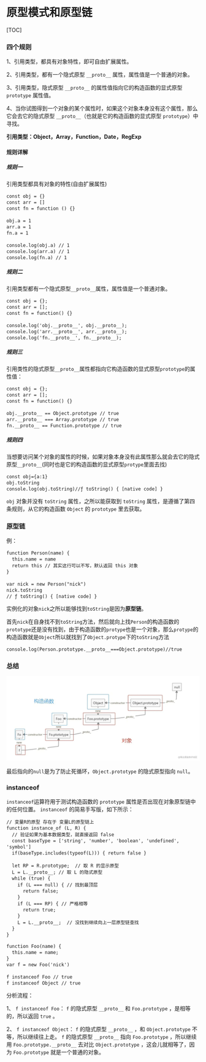 # 原型模式和原型链



[TOC]

### 四个规则

1、引用类型，都具有对象特性，即可自由扩展属性。

2、引用类型，都有一个隐式原型 `__proto__` 属性，属性值是一个普通的对象。

3、引用类型，隐式原型 `__proto__` 的属性值指向它的构造函数的显式原型 `prototype` 属性值。

4、当你试图得到一个对象的某个属性时，如果这个对象本身没有这个属性，那么它会去它的隐式原型 `__proto__`（也就是它的构造函数的显式原型 `prototype`）中寻找。

**引用类型：Object，Array，Function，Date，RegExp**

#### 规则详解

##### 规则一

引用类型都具有对象的特性(自由扩展属性)

```
const obj = {}
const arr = []
const fn = function () {}

obj.a = 1
arr.a = 1
fn.a = 1

console.log(obj.a) // 1
console.log(arr.a) // 1
console.log(fn.a) // 1
```

##### 规则二

引用类型都有一个隐式原型`__proto__`属性，属性值是一个普通对象。

```
const obj = {};
const arr = [];
const fn = function() {}

console.log('obj.__proto__', obj.__proto__);
console.log('arr.__proto__', arr.__proto__);
console.log('fn.__proto__', fn.__proto__);
```

##### 规则三

引用类性的隐式原型`__proto__`属性都指向它构造函数的显式原型`prototype`的属性值：

```
const obj = {};
const arr = [];
const fn = function() {}

obj.__proto__ == Object.prototype // true
arr.__proto__ === Array.prototype // true
fn.__proto__ == Function.prototype // true
```

##### 规则四

当想要访问某个对象的属性的时候，如果对象本身没有此属性那么就会去它的隐式原型`__proto__`(同时也是它的构造函数的显式原型`protype`里面去找)

```
const obj={a:1}
obj.toString
console.log(obj.toString)//ƒ toString() { [native code] }
```

`obj` 对象并没有 `toString` 属性，之所以能获取到 `toString` 属性，是遵循了第四条规则，从它的构造函数 `Object` 的 `prototype` 里去获取。

### 原型链

例：

```
function Person(name) {
  this.name = name
  return this // 其实这行可以不写，默认返回 this 对象
}

var nick = new Person("nick")
nick.toString
// ƒ toString() { [native code] }
```

实例化的对象`nick`之所以能够找到`toString`是因为**原型链**。

首先`nick`在自身找不到`toString`方法，然后就向上找`Person`的构造函数的`prototype`还是没有找到，由于构造函数的`protype`也是一个对象，那么`protype`的构造函数就是`Object`所以就找到了`Object.protype`下的`toString`方法

```
console.log(Person.prototype.__proto__===Object.prototype)//true
```

### 总结

![](./../src/%E5%8E%9F%E5%9E%8B%E9%93%BE.jpg)

最后指向的`null`是为了防止死循环，`Object.prototype` 的隐式原型指向 `null`。

### instanceof

`instanceof`运算符用于测试构造函数的 `prototype` 属性是否出现在对象原型链中的任何位置。 `instanceof` 的简易手写版，如下所示：

```
// 变量R的原型 存在于 变量L的原型链上
function instance_of (L, R) {    
  // 验证如果为基本数据类型，就直接返回 false
  const baseType = ['string', 'number', 'boolean', 'undefined', 'symbol']
  if(baseType.includes(typeof(L))) { return false }

  let RP = R.prototype;  // 取 R 的显示原型
  L = L.__proto__; // 取 L 的隐式原型
  while (true) {
    if (L === null) { // 找到最顶层
      return false;
    }
    if (L === RP) { // 严格相等
      return true;
    }
    L = L.__proto__;  // 没找到继续向上一层原型链查找
  }
}
```

```
function Foo(name) {
  this.name = name;
}
var f = new Foo('nick')

f instanceof Foo // true
f instanceof Object // true
```

分析流程：

1、 `f instanceof Foo`： `f` 的隐式原型 `__proto__` 和 `Foo.prototype` ，是相等的，所以返回 `true` 。

2、 `f instanceof Object`： `f` 的隐式原型 `__proto__` ，和 `Object.prototype` 不等，所以继续往上走。 `f` 的隐式原型 `__proto__` 指向 `Foo.prototype` ，所以继续用 `Foo.prototype.__proto__` 去对比 `Object.prototype` ，这会儿就相等了，因为 `Foo.prototype` 就是一个普通的对象。